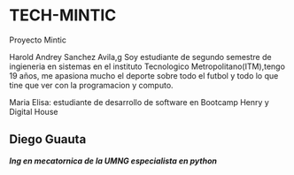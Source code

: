 # TECH-MINTIC
Proyecto Mintic

Harold Andrey Sanchez Avila,g Soy estudiante de segundo semestre de ingieneria en sistemas en el instituto Tecnologico Metropolitano(ITM),tengo 19 años, me apasiona mucho el deporte sobre todo el futbol y todo lo que tine que ver con la programacion y computo.


Maria Elisa: estudiante de desarrollo de software en Bootcamp Henry y Digital House

## Diego Guauta
***Ing en mecatornica de la UMNG especialista en python***

